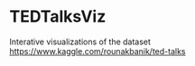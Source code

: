# TEDTalksViz
Interative visualizations of the dataset https://www.kaggle.com/rounakbanik/ted-talks
